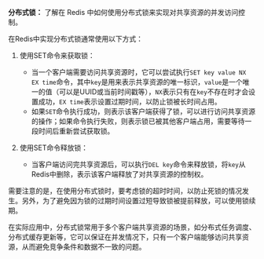 **分布式锁：** 了解在 Redis 中如何使用分布式锁来实现对共享资源的并发访问控制。

在Redis中实现分布式锁通常使用以下方式：

1. 使用SET命令来获取锁：
   - 当一个客户端需要访问共享资源时，它可以尝试执行`SET key value NX EX time`命令，其中`key`是用来表示共享资源的唯一标识，`value`是一个唯一的值（可以是UUID或当前时间戳等），`NX`表示只有在`key`不存在时才会设置成功，`EX time`表示设置过期时间，以防止锁被长时间占用。
   - 如果`SET`命令执行成功，则表示该客户端获得了锁，可以进行访问共享资源的操作；如果命令执行失败，则表示锁已被其他客户端占用，需要等待一段时间后重新尝试获取锁。

2. 使用SET命令释放锁：
   - 当客户端访问完共享资源后，可以执行`DEL key`命令来释放锁，将`key`从Redis中删除，表示该客户端释放了对共享资源的控制权。

需要注意的是，在使用分布式锁时，要考虑锁的超时时间，以防止死锁的情况发生。另外，为了避免因为锁的过期时间设置过短导致锁被提前释放，可以使用锁续期。

在实际应用中，分布式锁常用于多个客户端共享资源的场景，如分布式任务调度、分布式缓存更新等，它可以保证在并发情况下，只有一个客户端能够访问共享资源，从而避免竞争条件和数据不一致的问题。